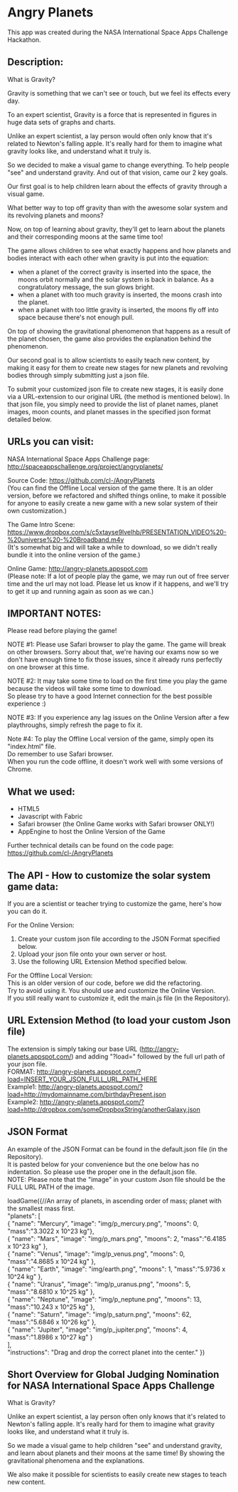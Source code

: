 Angry Planets
===============
This app was created during the NASA International Space Apps Challenge Hackathon.

Description:
---------------
What is Gravity?

Gravity is something that we can't see or touch, but we feel its effects every day.

To an expert scientist, Gravity is a force that is represented in figures in huge data sets of graphs and charts.

Unlike an expert scientist, a lay person would often only know that it's related to Newton's falling apple. It's really hard for them to imagine what gravity looks like, and understand what it truly is.

So we decided to make a visual game to change everything. To help people "see" and understand gravity. And out of that vision, came our 2 key goals.

Our first goal is to help children learn about the effects of gravity through a visual game.

What better way to top off gravity than with the awesome solar system and its revolving planets and moons?

Now, on top of learning about gravity, they'll get to learn about the planets and their corresponding moons at the same time too!

The game allows children to see what exactly happens and how planets and bodies interact with each other when gravity is put into the equation:
- when a planet of the correct gravity is inserted into the space, the moons orbit normally and the solar system is back in balance. As a congratulatory message, the sun glows bright.
- when a planet with too much gravity is inserted, the moons crash into the planet.
- when a planet with too little gravity is inserted, the moons fly off into space because there's not enough pull.

On top of showing the gravitational phenomenon that happens as a result of the planet chosen, the game also provides the explanation behind the phenomenon.

Our second goal is to allow scientists to easily teach new content, by making it easy for them to create new stages for new planets and revolving bodies through simply submitting just a json file.

To submit your customized json file to create new stages, it is easily done via a URL-extension to our original URL (the method is mentioned below). In that json file, you simply need to provide the list of planet names, planet images, moon counts, and planet masses in the specified json format detailed below.


URLs you can visit:
---------------
NASA International Space Apps Challenge page: http://spaceappschallenge.org/project/angryplanets/

Source Code: https://github.com/cl-/AngryPlanets	
(You can find the Offline Local version of the game there. It is an older version, before we refactored and shifted things online, to make it possible for anyone to easily create a new game with a new solar system of their own customization.)

The Game Intro Scene: https://www.dropbox.com/s/c5xtayse9lvelhb/PRESENTATION_VIDEO%20-%20universe%20-%20Broadband.m4v	
(It's somewhat big and will take a while to download, so we didn't really bundle it into the online version of the game.)

Online Game: http://angry-planets.appspot.com	
(Please note: If a lot of people play the game, we may run out of free server time and the url may not load. Please let us know if it happens, and we'll try to get it up and running again as soon as we can.)


IMPORTANT NOTES:
---------------
Please read before playing the game!

NOTE #1: Please use Safari browser to play the game. The game will break on other browsers. Sorry about that, we're having our exams now so we don't have enough time to fix those issues, since it already runs perfectly on one browser at this time.

NOTE #2: It may take some time to load on the first time you play the game because the videos will take some time to download.		
So please try to have a good Internet connection for the best possible experience :)

NOTE #3: If you experience any lag issues on the Online Version after a few playthroughs, simply refresh the page to fix it.

Note #4: To play the Offline Local version of the game, simply open its "index.html" file.	
Do remember to use Safari browser.	
When you run the code offline, it doesn't work well with some versions of Chrome.


What we used:
---------------
- HTML5
- Javascript with Fabric
- Safari browser (the Online Game works with Safari browser ONLY!)
- AppEngine to host the Online Version of the Game

Further technical details can be found on the code page: https://github.com/cl-/AngryPlanets


The API - How to customize the solar system game data:
---------------
If you are a scientist or teacher trying to customize the game, here's how you can do it.

For the Online Version:		
1. Create your custom json file according to the JSON Format specified below.		
2. Upload your json file onto your own server or host.	
3. Use the following URL Extension Method specified below.

For the Offline Local Version:	
This is an older version of our code, before we did the refactoring.	
Try to avoid using it. You should use and customize the Online Version.		
If you still really want to customize it, edit the main.js file (in the Repository).


URL Extension Method (to load your custom Json file)
---------------
The extension is simply taking our base URL (http://angry-planets.appspot.com/) and adding "?load=" followed by the full url path of your json file.	
FORMAT: http://angry-planets.appspot.com/?load=INSERT_YOUR_JSON_FULL_URL_PATH_HERE		
Example1: http://angry-planets.appspot.com/?load=http://mydomainname.com/birthdayPresent.json	
Example2: http://angry-planets.appspot.com/?load=http://dropbox.com/someDropboxString/anotherGalaxy.json


JSON Format
---------------
An example of the JSON Format can be found in the default.json file (in the Repository).	
It is pasted below for your convenience but the one below has no indentation. So please use the proper one in the default.json file.	
NOTE: Please note that the "image" in your custom Json file should be the FULL URL PATH of the image.

loadGame({//An array of planets, in ascending order of mass; planet with the smallest mass first.	
	"planets": [	
	{ "name": "Mercury", "image": "img/p_mercury.png", "moons": 0, "mass":"3.3022 x 10^23 kg"},		
	{ "name": "Mars", "image": "img/p_mars.png", "moons": 2, "mass":"6.4185 x 10^23 kg" },	
	{ "name": "Venus", "image": "img/p_venus.png", "moons": 0, "mass":"4.8685 x 10^24 kg" },	
	{ "name": "Earth", "image": "img/earth.png", "moons": 1, "mass":"5.9736 x 10^24 kg" },	
	{ "name": "Uranus", "image": "img/p_uranus.png", "moons": 5, "mass":"8.6810 x 10^25 kg" },	
	{ "name": "Neptune", "image": "img/p_neptune.png", "moons": 13, "mass":"10.243 x 10^25 kg" },	
	{ "name": "Saturn", "image": "img/p_saturn.png", "moons": 62, "mass":"5.6846 x 10^26 kg" },		
	{ "name": "Jupiter", "image": "img/p_jupiter.png", "moons": 4, "mass":"1.8986 x 10^27 kg" }		
	],	
	"instructions": "Drag and drop the correct planet into the center."	
})


Short Overview for Global Judging Nomination for NASA International Space Apps Challenge
---------------
What is Gravity?

Unlike an expert scientist, a lay person often only knows that it's related to Newton's falling apple. It's really hard for them to imagine what gravity looks like, and understand what it truly is.

So we made a visual game to help children "see" and understand gravity, and learn about planets and their moons at the same time! By showing the gravitational phenomena and the explanations.

We also make it possible for scientists to easily create new stages to teach new content.
